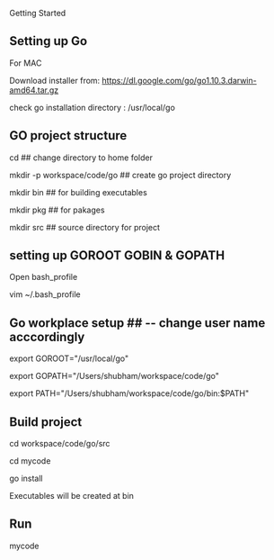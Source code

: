 Getting Started 
## Setting up Go ##
For MAC 

Download installer from: https://dl.google.com/go/go1.10.3.darwin-amd64.tar.gz

check go installation directory : /usr/local/go

## GO project structure ##
cd							## change directory to home folder

mkdir -p workspace/code/go  ## create go project directory

mkdir bin                   ## for building executables 

mkdir pkg                   ## for pakages 

mkdir src					## source directory for project

## setting up GOROOT GOBIN & GOPATH ##

Open bash_profile

vim ~/.bash_profile 

## Go workplace setup ## -- change user name acccordingly

export GOROOT="/usr/local/go"

export GOPATH="/Users/shubham/workspace/code/go"

export PATH="/Users/shubham/workspace/code/go/bin:$PATH"


## Build project ##

cd workspace/code/go/src

cd mycode

go install 

Executables will be created at bin 

## Run  ##
mycode



